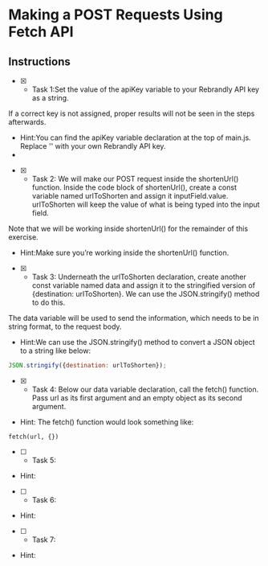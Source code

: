 # Making a POST Requests Using Fetch API

## Instructions

- [x]  - Task 1:Set the value of the apiKey variable to your Rebrandly API key as a string.

If a correct key is not assigned, proper results will not be seen in the steps afterwards.

- Hint:You can find the apiKey variable declaration at the top of main.js. Replace '<Your API Key>' with your own Rebrandly API key.
-

- [x]  - Task 2: We will make our POST request inside the shortenUrl() function. Inside the code block of shortenUrl(), create a const variable named urlToShorten and assign it inputField.value. urlToShorten will keep the value of what is being typed into the input field.

Note that we will be working inside shortenUrl() for the remainder of this exercise.

- Hint:Make sure you’re working inside the shortenUrl() function.

- [x]  - Task 3: Underneath the urlToShorten declaration, create another const variable named data and assign it to the stringified version of {destination: urlToShorten}. We can use the JSON.stringify() method to do this.

The data variable will be used to send the information, which needs to be in string format, to the request body.

- Hint:We can use the JSON.stringify() method to convert a JSON object to a string like below:

```javascript
JSON.stringify({destination: urlToShorten});
```

- [x]  - Task 4: Below our data variable declaration, call the fetch() function. Pass url as its first argument and an empty object as its second argument.

- Hint: The fetch() function would look something like:

```
fetch(url, {})
```

- [ ]  - Task 5:

- Hint:

- [ ]  - Task 6:

- Hint:

- [ ]  - Task 7:

- Hint:
